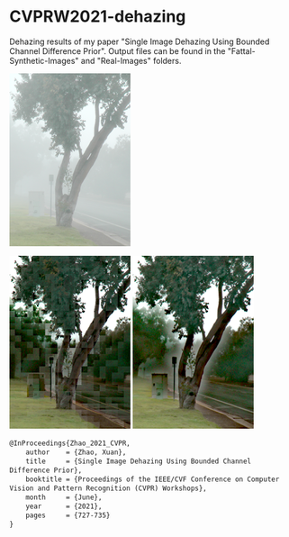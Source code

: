 # CVPRW2021-dehazing

Dehazing results of my paper "Single Image Dehazing Using Bounded Channel Difference Prior". 
Output files can be found in the "Fattal-Synthetic-Images" and "Real-Images" folders.

![Dehazing Example-Input](https://github.com/zx3682836/CVPRW-dehazing/blob/main/Real-Images/tree_input.png
)

![Dehazing Example-Intermediate output](https://github.com/zx3682836/CVPRW-dehazing/blob/main/Real-Images/TREE_3result.png)
![Dehazing Example-Final output](https://github.com/zx3682836/CVPRW-dehazing/blob/main/Real-Images/tree_result.png)

```
@InProceedings{Zhao_2021_CVPR,
    author    = {Zhao, Xuan},
    title     = {Single Image Dehazing Using Bounded Channel Difference Prior},
    booktitle = {Proceedings of the IEEE/CVF Conference on Computer Vision and Pattern Recognition (CVPR) Workshops},
    month     = {June},
    year      = {2021},
    pages     = {727-735}
}

```
